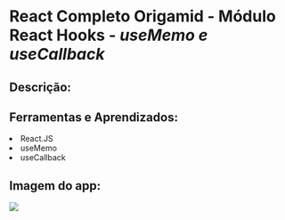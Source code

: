 # React Completo Origamid - Módulo React Hooks - <i>useMemo e useCallback</i>
## Descrição:


## Ferramentas e Aprendizados:
<li>React.JS </li>
<li>useMemo</li>
<li>useCallback</li>


## Imagem do app:

<img src="./img.png"/>





